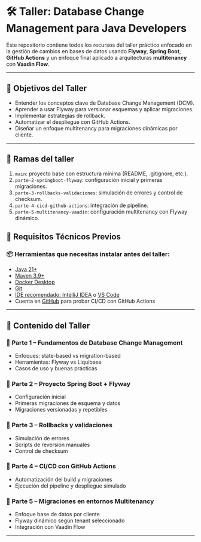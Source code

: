 # 🛠️ Taller: Database Change Management para Java Developers

Este repositorio contiene todos los recursos del taller práctico enfocado en la gestión de cambios en bases de datos
usando **Flyway**, **Spring Boot**, **GitHub Actions** y un enfoque final aplicado a arquitecturas **multitenancy** con
**Vaadin Flow**.

---

## 🎯 Objetivos del Taller

- Entender los conceptos clave de Database Change Management (DCM).
- Aprender a usar Flyway para versionar esquemas y aplicar migraciones.
- Implementar estrategias de rollback.
- Automatizar el despliegue con GitHub Actions.
- Diseñar un enfoque multitenancy para migraciones dinámicas por cliente.

---

## 🌿 Ramas del taller

1. `main`: proyecto base con estructura mínima (README, .gitignore, etc.).
2. `parte-2-springboot-flyway`: configuración inicial y primeras migraciones.
3. `parte-3-rollbacks-validaciones`: simulación de errores y control de checksum.
4. `parte-4-cicd-github-actions`: integración de pipeline.
5. `parte-5-multitenancy-vaadin`: configuración multitenancy con Flyway dinámico.

## 🧰 Requisitos Técnicos Previos

### 📦 Herramientas que necesitas instalar antes del taller:

- [Java 21+](https://adoptium.net/)
- [Maven 3.9+](https://maven.apache.org/)
- [Docker Desktop](https://www.docker.com/products/docker-desktop/)
- [Git](https://git-scm.com/)
- [IDE recomendado: IntelliJ IDEA](https://www.jetbrains.com/idea/) o [VS Code](https://code.visualstudio.com/)
- Cuenta en [GitHub](https://github.com/) para probar CI/CD con GitHub Actions

---

## 📝 Contenido del Taller

### 🔹 Parte 1 – Fundamentos de Database Change Management

- Enfoques: state-based vs migration-based
- Herramientas: Flyway vs Liquibase
- Casos de uso y buenas prácticas

### 🔹 Parte 2 – Proyecto Spring Boot + Flyway

- Configuración inicial
- Primeras migraciones de esquema y datos
- Migraciones versionadas y repetibles

### 🔹 Parte 3 – Rollbacks y validaciones

- Simulación de errores
- Scripts de reversión manuales
- Control de checksum

### 🔹 Parte 4 – CI/CD con GitHub Actions

- Automatización del build y migraciones
- Ejecución del pipeline y despliegue simulado

### 🔹 Parte 5 – Migraciones en entornos Multitenancy

- Enfoque base de datos por cliente
- Flyway dinámico según tenant seleccionado
- Integración con Vaadin Flow

---

